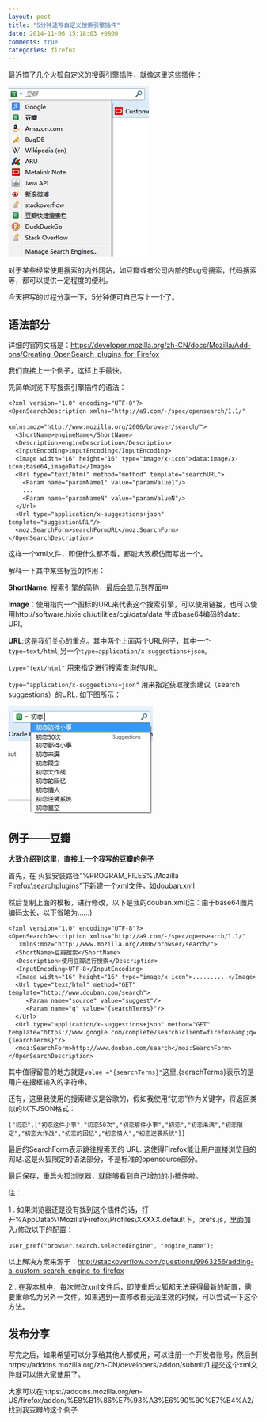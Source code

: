 ```yaml
---
layout: post
title: "5分钟速写自定义搜索引擎插件"
date: 2014-11-06 15:18:03 +0800
comments: true
categories: firefox
---
```


最近搞了几个火狐自定义的搜索引擎插件，就像这里这些插件：

![搜索引擎插件](/images/firefox-serach-engine-plugin/search-plugin.jpg "搜索引擎插件")

对于某些经常使用搜索的内外网站，如豆瓣或者公司内部的Bug号搜索，代码搜索等，都可以提供一定程度的便利。

今天把写的过程分享一下，5分钟便可自己写上一个了。


## 语法部分 ##

详细的官网文档是：https://developer.mozilla.org/zh-CN/docs/Mozilla/Add-ons/Creating_OpenSearch_plugins_for_Firefox

我们直接上一个例子，这样上手最快。

先简单浏览下写搜索引擎插件的语法：

	<?xml version="1.0" encoding="UTF-8"?>
	<OpenSearchDescription xmlns="http://a9.com/-/spec/opensearch/1.1/"
	                       xmlns:moz="http://www.mozilla.org/2006/browser/search/">
	  <ShortName>engineName</ShortName>
	  <Description>engineDescription</Description>
	  <InputEncoding>inputEncoding</InputEncoding>
	  <Image width="16" height="16" type="image/x-icon">data:image/x-icon;base64,imageData</Image>
	  <Url type="text/html" method="method" template="searchURL">
	    <Param name="paramName1" value="paramValue1"/>
	    ...
	    <Param name="paramNameN" value="paramValueN"/>
	  </Url>
	  <Url type="application/x-suggestions+json" template="suggestionURL"/>
	  <moz:SearchForm>searchFormURL</moz:SearchForm>
	</OpenSearchDescription>


这样一个xml文件，即便什么都不看，都能大致模仿而写出一个。

解释一下其中某些标签的作用：

**ShortName**: 搜索引擎的简称，最后会显示到界面中

**Image**：使用指向一个图标的URL来代表这个搜索引擎，可以使用链接，也可以使用http://software.hixie.ch/utilities/cgi/data/data 生成base64编码的data: URI。

**URL**:这是我们关心的重点。其中两个上面两个URL例子，其中一个`type=text/html`,另一个`type=application/x-suggestions+json`。

`type="text/html"` 用来指定进行搜索查询的URL.

`type="application/x-suggestions+json"` 用来指定获取搜索建议（search suggestions）的URL. 如下图所示：

![搜索建议](/images/firefox-serach-engine-plugin/suggestions.jpg "搜索建议")


## 例子——豆瓣 ##
**大致介绍到这里，直接上一个我写的豆瓣的例子**

首先，在 火狐安装路径"%PROGRAM_FILES%\Mozilla Firefox\searchplugins"下新建一个xml文件，如douban.xml

然后复制上面的模板，进行修改，以下是我的douban.xml(注：由于base64图片编码太长，以下省略为......)

    <?xml version="1.0" encoding="UTF-8"?>
    <OpenSearchDescription xmlns="http://a9.com/-/spec/opensearch/1.1/"
       xmlns:moz="http://www.mozilla.org/2006/browser/search/">
      <ShortName>豆瓣搜索</ShortName>
      <Description>使用豆瓣进行搜索</Description>
      <InputEncoding>UTF-8</InputEncoding>
      <Image width="16" height="16" type="image/x-icon">..........</Image>
      <Url type="text/html" method="GET" template="http://www.douban.com/search">
         <Param name="source" value="suggest"/>
         <Param name="q" value="{searchTerms}"/>
      </Url>
      <Url type="application/x-suggestions+json" method="GET" template="https://www.google.com/complete/search?client=firefox&amp;q={searchTerms}"/>
      <moz:SearchForm>http://www.douban.com/search</moz:SearchForm>
    </OpenSearchDescription>

其中值得留意的地方就是`value ="{searchTerms}"`这里,{serachTerms}表示的是用户在搜框输入的字符串。

还有，这里我使用的搜索建议是谷歌的，假如我使用“初恋”作为关键字，将返回类似的以下JSON格式：
    
    ["初恋",["初恋这件小事","初恋50次","初恋那件小事","初恋","初恋未满","初恋限定","初恋大作战","初恋的回忆","初恋情人","初恋逆袭系统"]]


最后的SearchForm表示跳往搜索页的 URL. 这使得Firefox能让用户直接浏览目的网站.这是火狐限定的语法部分，不是标准的opensource部分。

最后保存，重启火狐浏览器，就能够看到自己增加的小插件啦。

注：

1 .  如果浏览器还是没有找到这个插件的话，打开%AppData%\Mozilla\Firefox\Profiles\XXXXX.default下，prefs.js，里面加入/修改以下的配置：

`user_pref("browser.search.selectedEngine", "engine_name");`

以上解决方案来源于：http://stackoverflow.com/questions/9963256/adding-a-custom-search-engine-to-firefox


2 .  在我本机中，每次修改xml文件后，即使重启火狐都无法获得最新的配置，需要重命名为另外一文件。如果遇到一直修改都无法生效的时候，可以尝试一下这个方法。

## 发布分享 ##

写完之后，如果希望可以分享给其他人都使用，可以注册一个开发者账号，然后到https://addons.mozilla.org/zh-CN/developers/addon/submit/1
提交这个xml文件就可以供大家使用了。


大家可以在https://addons.mozilla.org/en-US/firefox/addon/%E8%B1%86%E7%93%A3%E6%90%9C%E7%B4%A2/ 找到我豆瓣的这个例子